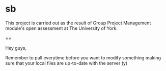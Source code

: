 sb
==

This project is carried out as the result of Group Project Management module's open assessment at The University of York.


== 

Hey guys,

Remember to pull everytime before you want to modify something making sure that your local files are up-to-date with the server (y)
